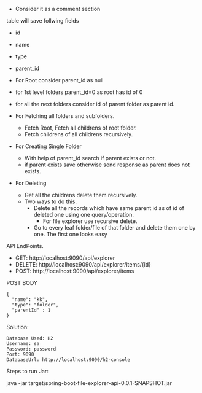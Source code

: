 - Consider it as a comment section

table will save follwing fields

- id
- name
- type
- parent_id

- For Root consider parent_id as null
- for 1st level folders parent_id=0 as root has id of 0
- for all the next folders consider id of parent folder as parent id.
- For Fetching all folders and subfolders.
  - Fetch Root, Fetch all childrens of root folder.
  - Fetch childrens of all childrens recursively.
- For Creating Single Folder
  - With help of parent_id search if parent exists or not.
  - if parent exists save otherwise send response as parent does not exists.
- For Deleting
  - Get all the childrens delete them recursively.
  - Two ways to do this.
    - Delete all the records which have same parent id as of id of deleted one using one query/operation.
      - For file explorer use recursive delete.
    - Go to every leaf folder/file of that folder and delete them one by one.
	The first one looks easy


API EndPoints.

- GET: http://localhost:9090/api/explorer
- DELETE: http://localhost:9090/api/explorer/items/{id}
- POST: http://localhost:9090/api/explorer/items

POST BODY
	
	{
	  "name": "kk",
	  "type": "folder",
	  "parentId" : 1
	}
		
Solution: 

	Database Used: H2
	Username: sa
	Password: password
	Port: 9090
	DatabaseUrl: http://localhost:9090/h2-console

Steps to run Jar:

java -jar target\spring-boot-file-explorer-api-0.0.1-SNAPSHOT.jar
